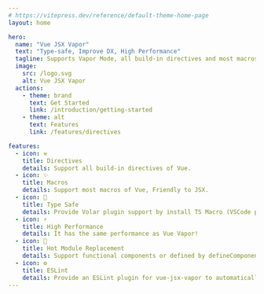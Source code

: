 ```yaml
---
# https://vitepress.dev/reference/default-theme-home-page
layout: home

hero:
  name: "Vue JSX Vapor"
  text: "Type-safe, Improve DX, High Performance"
  tagline: Supports Vapor Mode, all build-in directives and most macros of Vue.
  image:
    src: /logo.svg
    alt: Vue JSX Vapor
  actions:
    - theme: brand
      text: Get Started
      link: /introduction/getting-started
    - theme: alt
      text: Features
      link: /features/directives

features:
  - icon: ⚒️ ️
    title: Directives
    details: Support all build-in directives of Vue.
  - icon: ✨
    title: Macros
    details: Support most macros of Vue, Friendly to JSX.
  - icon: 🦾
    title: Type Safe
    details: Provide Volar plugin support by install TS Macro (VSCode plugin).
  - icon: ⚡️
    title: High Performance
    details: It has the same performance as Vue Vapor!
  - icon: 🌈
    title: Hot Module Replacement
    details: Support functional components or defined by defineComponent.
  - icon: ⚙️
    title: ESLint
    details: Provide an ESLint plugin for vue-jsx-vapor to automatically fix code.
---
```



